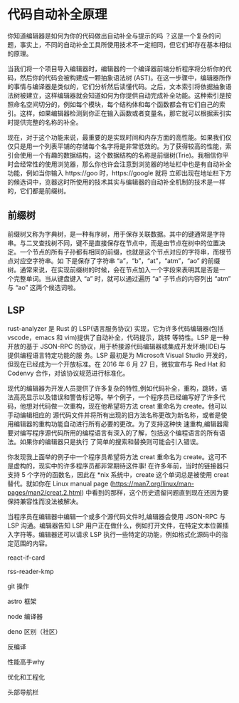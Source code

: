# 代码自动补全原理

你知道编辑器是如何为你的代码做出自动补全与提示的吗 ？这是一个复杂的问题，事实上，不同的自动补全工具所使用技术不一定相同，但它们却存在基本相似的原理。

当我们将一个项目导入编辑器时，编辑器的一个编译器前端分析程序将分析你的代码，然后你的代码会被构建成一颗抽象语法树 (AST)。在这一步骤中，编辑器所作的事情与编译器是类似的，它们分析然后读懂代码。之后，文本索引将依据抽象语法树被建立，这样编辑器就会知道如何为你提供自动完成补全功能。这种索引是按照命名空间切分的，例如每个模块，每个结构体和每个函数都会有它们自己的索引。这样，如果编辑器检测到你正在输入函数或者变量名，那它就可以根据索引实时提供完整的名称的补全。

现在，对于这个功能来说，最重要的是实现时间和内存方面的高性能。如果我们仅仅只是用一个列表平铺的存储每个名字将是非常低效的。为了获得较高的性能，索引会使用一个有趣的数据结构，这个数据结构的名称是前缀树(Trie)。我相信你平时会经常性的使用浏览器，那么你也许会注意到浏览器的地址栏中也是有自动补全功能，例如当你输入 https://goo 时，https://google 就将 立即出现在地址栏下方的候选词中，览器这时所使用的技术其实与编辑器的自动补全机制的技术是一样的，它们都是前缀树。

## 前缀树

前缀树又称为字典树，是一种有序树，用于保存关联数据。其中的键通常是字符串。与二叉查找树不同，键不是直接保存在节点中，而是由节点在树中的位置决定。一个节点的所有子孙都有相同的前缀，也就是这个节点对应的字符串，而根节点对应空字符串。如 下是保存了字符串 “a”，“b”，“at”，“atm”，“ao” 的前缀树。通常来说，在实现前缀树的时候，会在节点加入一个字段来表明其是否是一 个完整单词。当从键盘键入 “a” 时，就可以通过遍历 “a” 子节点的内容列出 “atm” 与 “ao” 这两个候选词啦。

## LSP

rust-analyzer 是 Rust 的 LSP(语言服务协议) 实现，它为许多代码编辑器(包括 vscode，emacs 和 vim)提供了自动补全，代码提示，跳转 等特性。LSP 是一种开放的基于 JSON-RPC 的协议，用于桥接源代码编辑器或集成开发环境(IDE)与提供编程语言特定功能的服 务。LSP 最初是为 Microsoft Visual Studio 开发的，但现在已经成为一个开放标准。在 2016 年 6 月 27 日，微软宣布与 Red Hat 和 Codenvy 合作，对该协议规范进行标准化。

现代的编辑器为开发人员提供了许多复杂的特性,例如代码补全，重构，跳转，语法高亮显示以及错误和警告标记等。举个例子，一个程序员已经编写好了许多代码，他想对代码做一次重构，现在他希望将方法 creat 重命名为 create。他可以手动编辑相应的 源代码文件并将所有出现的旧方法名称更改为新名称，或者是使用编辑器的重构功能自动进行所有必要的更改。为了支持这种快 速重构,编辑器需要对编写程序源代码所用的编程语言有深入的了解，包括这个编程语言的所有语法。如果你的编辑器只是执行 了简单的搜索和替换则可能会引入错误。

你发现我上面举的例子中一个程序员希望将方法 creat 重命名为 create。这可不是虚构的，现实中的许多程序员都非常期待这件事! 在许多年前，当时的链接器只支持 5 个字符的函数名，因此在 *nix 系统中，create 这个单词总是被使用 creat 替代。就如你在 Linux manual page (https://man7.org/linux/man-pages/man2/creat.2.html) 中看到的那样，这个历史遗留问题直到现在还因为要保持兼容性而没法被解决。

当程序员在编辑器中编辑一个或多个源代码文件时,编辑器会使用 JSON-RPC 与 LSP 沟通。编辑器告知 LSP 用户正在做什么，例如打开文件，在特定文本位置插入字符等。编辑器还可以请求 LSP 执行一些特定的功能，例如格式化源码中的指定范围的内容。


react-if-card

rss-reader-kmp

git 操作

astro 框架

node 编译器

deno 区别（社区）

反编译

性能高手why

优化和工程化

头部导航栏